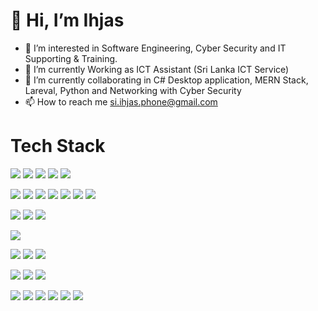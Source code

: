 # 👋 Hi, I’m Ihjas
- 👀 I’m interested in Software Engineering, Cyber Security and IT Supporting & Training.
- 🌱 I’m currently Working as ICT Assistant (Sri Lanka ICT Service)
- 💞️ I’m currently collaborating in C# Desktop application, MERN Stack, Lareval, Python and Networking with Cyber Security
- 📫 How to reach me si.ihjas.phone@gmail.com

# Tech Stack
<a><img src="https://img.shields.io/badge/.NET-512BD4?style=for-the-badge&logo=dotnet&logoColor=white" /></a>
<a><img src="https://img.shields.io/badge/VSCode-0078D4?style=for-the-badge&logo=visual%20studio%20code&logoColor=blue" /></a>
<a><img src="https://img.shields.io/badge/Visual_Studio-5C2D91?style=for-the-badge&logo=visual%20studio&logoColor=purple" /></a>
<a><img src="https://img.shields.io/badge/C%23-239120?style=for-the-badge&logo=csharp&logoColor=white" /></a>
<a><img src="https://img.shields.io/badge/Microsoft_SQL_Server-CC2927?style=for-the-badge&logo=microsoft-sql-server&logoColor=white" /></a>

<a><img src="https://img.shields.io/badge/HTML5-E34F26?style=for-the-badge&logo=html5&logoColor=white" /></a>
<a><img src="https://img.shields.io/badge/CSS3-1572B6?style=for-the-badge&logo=css3&logoColor=white" /></a>
<a><img src="https://img.shields.io/badge/JavaScript-323330?style=for-the-badge&logo=javascript&logoColor=F7DF1E" /></a>
<a><img src="https://img.shields.io/badge/Bootstrap-563D7C?style=for-the-badge&logo=bootstrap&logoColor=white" /></a>
<a><img src="https://img.shields.io/badge/PHP-777BB4?style=for-the-badge&logo=php&logoColor=white" /></a>
<a><img src="https://img.shields.io/badge/Laravel-FF2D20?style=for-the-badge&logo=laravel&logoColor=white" /></a>
<a><img src="https://img.shields.io/badge/MySQL-005C84?style=for-the-badge&logo=mysql&logoColor=white" /></a>

<a><img src="https://img.shields.io/badge/MongoDB-4EA94B?style=for-the-badge&logo=mongodb&logoColor=white" /></a>
<a><img src="https://img.shields.io/badge/Node%20js-339933?style=for-the-badge&logo=nodedotjs&logoColor=white" /></a>
<a><img src="https://img.shields.io/badge/React-20232A?style=for-the-badge&logo=react&logoColor=61DAFB" /></a>

<a><img src="https://img.shields.io/badge/Sqlite-003B57?style=for-the-badge&logo=sqlite&logoColor=white" /></a>

<a><img src="https://img.shields.io/badge/Google_Cloud-4285F4?style=for-the-badge&logo=google-cloud&logoColor=white" /></a>
<a><img src="https://img.shields.io/badge/microsoft%20azure-0089D6?style=for-the-badge&logo=microsoft-azure&logoColor=white" /></a>
<a><img src="https://img.shields.io/badge/Render-46E3B7?style=for-the-badge&logo=render&logoColor=white" /></a>

<a><img src="https://img.shields.io/badge/GIT-E44C30?style=for-the-badge&logo=git&logoColor=white" /></a>
<a><img src="https://img.shields.io/badge/GitHub-100000?style=for-the-badge&logo=github&logoColor=white" /></a>
<a><img src="https://img.shields.io/badge/Markdown-000000?style=for-the-badge&logo=markdown&logoColor=white" /></a>

<a><img src="https://img.shields.io/badge/CISCO-1BA0D7?style=for-the-badge&logo=cisco&logoColor=white" /></a>
<a><img src="https://img.shields.io/badge/Python-FFD43B?style=for-the-badge&logo=python&logoColor=blue" /></a>
<a><img src="https://img.shields.io/badge/Kali_Linux-557C94?style=for-the-badge&logo=kali-linux&logoColor=white" /></a>
<a><img src="https://img.shields.io/badge/Windows-0078D6?style=for-the-badge&logo=windows&logoColor=white" /></a>
<a><img src="https://img.shields.io/badge/burpsuite-FF6633?style=for-the-badge&logo=burpsuite&logoColor=white" /></a>
<a><img src="https://img.shields.io/badge/Wireshark-1679A7?style=for-the-badge&logo=Wireshark&logoColor=white" /></a>

<!---
<a><img src="https://img.shields.io/badge/React_Native-20232A?style=for-the-badge&logo=react&logoColor=61DAFB /></a>
<a><img src="https://img.shields.io/badge/Flutter-02569B?style=for-the-badge&logo=flutter&logoColor=white" /></a>
--->
<!---
SIIA-SE/SIIA-SE is a ✨ special ✨ repository because its `README.md` (this file) appears on your GitHub profile.
You can click the Preview link to take a look at your changes.
--->
